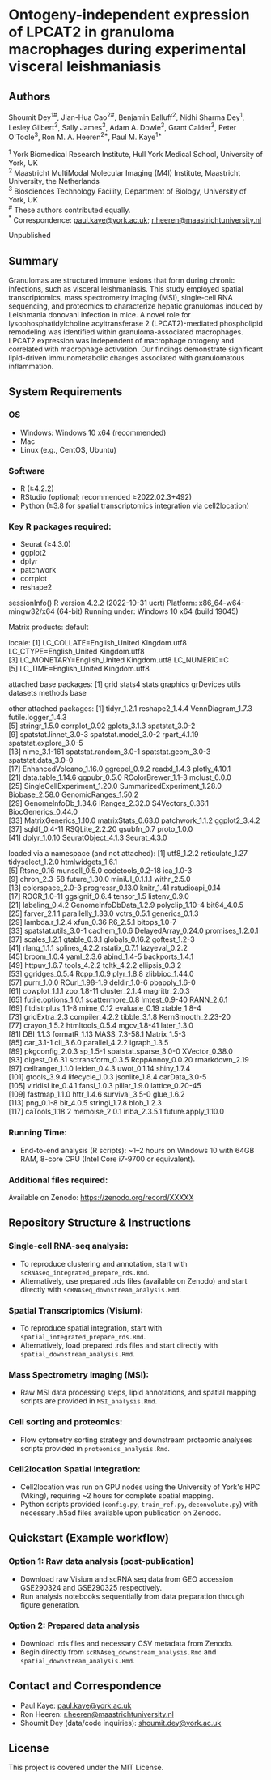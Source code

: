 # Ontogeny-independent expression of LPCAT2 in granuloma macrophages during experimental visceral leishmaniasis

## Authors
Shoumit Dey<sup>1#</sup>, Jian-Hua Cao<sup>2#</sup>, Benjamin Balluff<sup>2</sup>, Nidhi Sharma Dey<sup>1</sup>, Lesley Gilbert<sup>3</sup>, Sally James<sup>3</sup>, Adam A. Dowle<sup>3</sup>, Grant Calder<sup>3</sup>, Peter O'Toole<sup>3</sup>, Ron M. A. Heeren<sup>2*</sup>, Paul M. Kaye<sup>1*</sup>

<sup>1</sup> York Biomedical Research Institute, Hull York Medical School, University of York, UK  
<sup>2</sup> Maastricht MultiModal Molecular Imaging (M4I) Institute, Maastricht University, the Netherlands  
<sup>3</sup> Biosciences Technology Facility, Department of Biology, University of York, UK  
<sup>#</sup> These authors contributed equally.  
<sup>*</sup> Correspondence: paul.kaye@york.ac.uk; r.heeren@maastrichtuniversity.nl

Unpublished

## Summary

Granulomas are structured immune lesions that form during chronic infections, such as visceral leishmaniasis. This study employed spatial transcriptomics, mass spectrometry imaging (MSI), single-cell RNA sequencing, and proteomics to characterize hepatic granulomas induced by Leishmania donovani infection in mice. A novel role for lysophosphatidylcholine acyltransferase 2 (LPCAT2)-mediated phospholipid remodeling was identified within granuloma-associated macrophages. LPCAT2 expression was independent of macrophage ontogeny and correlated with macrophage activation. Our findings demonstrate significant lipid-driven immunometabolic changes associated with granulomatous inflammation.

## System Requirements

### OS
- Windows: Windows 10 x64 (recommended)
- Mac
- Linux (e.g., CentOS, Ubuntu)

### Software
- R (≥4.2.2)
- RStudio (optional; recommended ≥2022.02.3+492)
- Python (≥3.8 for spatial transcriptomics integration via cell2location)

### Key R packages required:
- Seurat (≥4.3.0)
- ggplot2
- dplyr
- patchwork
- corrplot
- reshape2

sessionInfo()
R version 4.2.2 (2022-10-31 ucrt)
Platform: x86_64-w64-mingw32/x64 (64-bit)
Running under: Windows 10 x64 (build 19045)

Matrix products: default

locale:
[1] LC_COLLATE=English_United Kingdom.utf8  LC_CTYPE=English_United Kingdom.utf8   
[3] LC_MONETARY=English_United Kingdom.utf8 LC_NUMERIC=C                           
[5] LC_TIME=English_United Kingdom.utf8    

attached base packages:
[1] grid      stats4    stats     graphics  grDevices utils     datasets  methods   base     

other attached packages:
 [1] tidyr_1.2.1                 reshape2_1.4.4              VennDiagram_1.7.3           futile.logger_1.4.3        
 [5] stringr_1.5.0               corrplot_0.92               gplots_3.1.3                spatstat_3.0-2             
 [9] spatstat.linnet_3.0-3       spatstat.model_3.0-2        rpart_4.1.19                spatstat.explore_3.0-5     
[13] nlme_3.1-161                spatstat.random_3.0-1       spatstat.geom_3.0-3         spatstat.data_3.0-0        
[17] EnhancedVolcano_1.16.0      ggrepel_0.9.2               readxl_1.4.3                plotly_4.10.1              
[21] data.table_1.14.6           ggpubr_0.5.0                RColorBrewer_1.1-3          mclust_6.0.0               
[25] SingleCellExperiment_1.20.0 SummarizedExperiment_1.28.0 Biobase_2.58.0              GenomicRanges_1.50.2       
[29] GenomeInfoDb_1.34.6         IRanges_2.32.0              S4Vectors_0.36.1            BiocGenerics_0.44.0        
[33] MatrixGenerics_1.10.0       matrixStats_0.63.0          patchwork_1.1.2             ggplot2_3.4.2              
[37] sqldf_0.4-11                RSQLite_2.2.20              gsubfn_0.7                  proto_1.0.0                
[41] dplyr_1.0.10                SeuratObject_4.1.3          Seurat_4.3.0               

loaded via a namespace (and not attached):
  [1] utf8_1.2.2             reticulate_1.27        tidyselect_1.2.0       htmlwidgets_1.6.1     
  [5] Rtsne_0.16             munsell_0.5.0          codetools_0.2-18       ica_1.0-3             
  [9] chron_2.3-58           future_1.30.0          miniUI_0.1.1.1         withr_2.5.0           
 [13] colorspace_2.0-3       progressr_0.13.0       knitr_1.41             rstudioapi_0.14       
 [17] ROCR_1.0-11            ggsignif_0.6.4         tensor_1.5             listenv_0.9.0         
 [21] labeling_0.4.2         GenomeInfoDbData_1.2.9 polyclip_1.10-4        bit64_4.0.5           
 [25] farver_2.1.1           parallelly_1.33.0      vctrs_0.5.1            generics_0.1.3        
 [29] lambda.r_1.2.4         xfun_0.36              R6_2.5.1               bitops_1.0-7          
 [33] spatstat.utils_3.0-1   cachem_1.0.6           DelayedArray_0.24.0    promises_1.2.0.1      
 [37] scales_1.2.1           gtable_0.3.1           globals_0.16.2         goftest_1.2-3         
 [41] rlang_1.1.1            splines_4.2.2          rstatix_0.7.1          lazyeval_0.2.2        
 [45] broom_1.0.4            yaml_2.3.6             abind_1.4-5            backports_1.4.1       
 [49] httpuv_1.6.7           tools_4.2.2            tcltk_4.2.2            ellipsis_0.3.2        
 [53] ggridges_0.5.4         Rcpp_1.0.9             plyr_1.8.8             zlibbioc_1.44.0       
 [57] purrr_1.0.0            RCurl_1.98-1.9         deldir_1.0-6           pbapply_1.6-0         
 [61] cowplot_1.1.1          zoo_1.8-11             cluster_2.1.4          magrittr_2.0.3        
 [65] futile.options_1.0.1   scattermore_0.8        lmtest_0.9-40          RANN_2.6.1            
 [69] fitdistrplus_1.1-8     mime_0.12              evaluate_0.19          xtable_1.8-4          
 [73] gridExtra_2.3          compiler_4.2.2         tibble_3.1.8           KernSmooth_2.23-20    
 [77] crayon_1.5.2           htmltools_0.5.4        mgcv_1.8-41            later_1.3.0           
 [81] DBI_1.1.3              formatR_1.13           MASS_7.3-58.1          Matrix_1.5-3          
 [85] car_3.1-1              cli_3.6.0              parallel_4.2.2         igraph_1.3.5          
 [89] pkgconfig_2.0.3        sp_1.5-1               spatstat.sparse_3.0-0  XVector_0.38.0        
 [93] digest_0.6.31          sctransform_0.3.5      RcppAnnoy_0.0.20       rmarkdown_2.19        
 [97] cellranger_1.1.0       leiden_0.4.3           uwot_0.1.14            shiny_1.7.4           
[101] gtools_3.9.4           lifecycle_1.0.3        jsonlite_1.8.4         carData_3.0-5         
[105] viridisLite_0.4.1      fansi_1.0.3            pillar_1.9.0           lattice_0.20-45       
[109] fastmap_1.1.0          httr_1.4.6             survival_3.5-0         glue_1.6.2            
[113] png_0.1-8              bit_4.0.5              stringi_1.7.8          blob_1.2.3            
[117] caTools_1.18.2         memoise_2.0.1          irlba_2.3.5.1          future.apply_1.10.0  

### Running Time:
- End-to-end analysis (R scripts): ~1–2 hours on Windows 10 with 64GB RAM, 8-core CPU (Intel Core i7-9700 or equivalent).

### Additional files required:
Available on Zenodo: https://zenodo.org/record/XXXXX

## Repository Structure & Instructions

### Single-cell RNA-seq analysis:
- To reproduce clustering and annotation, start with `scRNAseq_integrated_prepare_rds.Rmd`.
- Alternatively, use prepared .rds files (available on Zenodo) and start directly with `scRNAseq_downstream_analysis.Rmd`.

### Spatial Transcriptomics (Visium):
- To reproduce spatial integration, start with `spatial_integrated_prepare_rds.Rmd`.
- Alternatively, load prepared .rds files and start directly with `spatial_downstream_analysis.Rmd`.

### Mass Spectrometry Imaging (MSI):
- Raw MSI data processing steps, lipid annotations, and spatial mapping scripts are provided in `MSI_analysis.Rmd`.

### Cell sorting and proteomics:
- Flow cytometry sorting strategy and downstream proteomic analyses scripts provided in `proteomics_analysis.Rmd`.

### Cell2location Spatial Integration:
- Cell2location was run on GPU nodes using the University of York's HPC (Viking), requiring ~2 hours for complete spatial mapping.
- Python scripts provided (`config.py`, `train_ref.py`, `deconvolute.py`) with necessary .h5ad files available upon publication on Zenodo.

## Quickstart (Example workflow)

### Option 1: Raw data analysis (post-publication)
- Download raw Visium and scRNA seq data from GEO accession GSE290324 and GSE290325 respectively.
- Run analysis notebooks sequentially from data preparation through figure generation.

### Option 2: Prepared data analysis
- Download .rds files and necessary CSV metadata from Zenodo.
- Begin directly from `scRNAseq_downstream_analysis.Rmd` and `spatial_downstream_analysis.Rmd`.

## Contact and Correspondence
- Paul Kaye: paul.kaye@york.ac.uk
- Ron Heeren: r.heeren@maastrichtuniversity.nl
- Shoumit Dey (data/code inquiries): shoumit.dey@york.ac.uk

## License
This project is covered under the MIT License.
